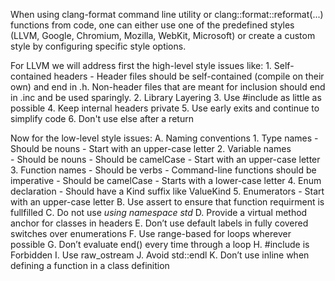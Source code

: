 When using clang-format command line utility or clang::format::reformat(...) functions from code, one can either use one of the predefined styles (LLVM, Google, Chromium, Mozilla, WebKit, Microsoft) or create a custom style by configuring specific style options.

For LLVM we will address first the high-level style issues like:
    1. Self-contained headers
        - Header files should be self-contained (compile on their own) and end in .h. Non-header files that are meant for inclusion should end in .inc and be used sparingly.
    2. Library Layering
    3. Use #include as little as possible
    4. Keep internal headers private 
    5. Use early exits and continue to simplify code 
    6. Don't use else after a return 

Now for the low-level style issues:
    A. Naming conventions
        1. Type names
            - Should be nouns
            - Start with an upper-case letter
        2. Variable names  
            - Should be nouns
            - Should be camelCase
            - Start with an upper-case letter
        3. Function names
            - Should be verbs 
            - Command-line functions should be imperative
            - Should be camelCase
            - Starts with a lower-case letter
        4. Enum declaration 
            - Should have a Kind suffix like ValueKind
        5. Enumerators
            - Start with an upper-case letter
    B. Use assert to ensure that function requirment is fullfilled 
    C. Do not use *using namespace std* 
    D. Provide a virtual method anchor for classes in headers
    E. Don’t use default labels in fully covered switches over enumerations
    F. Use range-based for loops wherever possible
    G. Don’t evaluate end() every time through a loop
    H. #include <iostream> is Forbidden
    I. Use raw_ostream
    J. Avoid std::endl
    K. Don’t use inline when defining a function in a class definition

